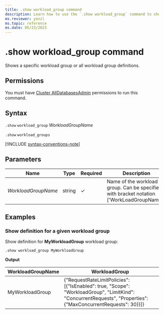 ```yaml
---
title: .show workload_group command
description: Learn how to use the `.show workload_group` command to show the specified workload group definitions.
ms.reviewer: yonil
ms.topic: reference
ms.date: 05/23/2023
---
```

# .show workload_group command

Shows a specific workload group or all workload group definitions.

## Permissions

You must have [Cluster AllDatabasesAdmin](../management/access-control/role-based-access-control.md) permissions to run this command.

## Syntax

`.show` `workload_group` *WorkloadGroupName*

`.show` `workload_groups`

[!INCLUDE [syntax-conventions-note](../../includes/syntax-conventions-note.md)]

## Parameters

| Name | Type | Required | Description |
|--|--|--|--|
| *WorkloadGroupName* | string | &check; | Name of the workload group. Can be specified with bracket notation ['WorkLoadGroupName']. |

## Examples

### Show definition for a given workload group

Show definition for **MyWorkloadGroup** workload group:

```kusto
.show workload_group MyWorkloadGroup
```

**Output**

| WorkloadGroupName | WorkloadGroup |
|--|--|
| MyWorkloadGroup | {"RequestRateLimitPolicies": [{"IsEnabled": true, "Scope": "WorkloadGroup", "LimitKind": "ConcurrentRequests", "Properties": {"MaxConcurrentRequests": 30}}]} |
